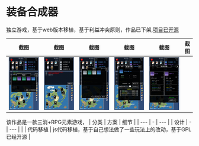 # 装备合成器
独立游戏，基于web版本移植，基于利益冲突原则，作品已下架,<a href="https://github.com/zwluoqi/TextEquip">项目已开源</a>


| 截图 | 截图 | 截图 | 截图 | 截图 | 截图 |
| --- | - | --- | --- | - | --- |
| ![](0.PNG) | ![](1.PNG) | ![](2.PNG) | ![](3.PNG) | ![](4.PNG) |


该作品是一款三消+RPG元素游戏，
| 分类 | 方案 | 细节 |
| --- | - | --- |
| 设计 | - | --- |
|  | 代码移植 | js代码移植，基于自己想法做了一些玩法上的改动，基于GPL已经开源 |
